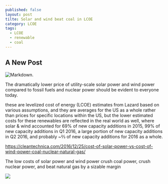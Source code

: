 ```yaml
---
published: false
layout: post
tilte: Solar and wind beat coal in LCOE
category: LCOE
tags:
  - LCOE
  - renewable
  - coal
---
```

## A New Post



![Markdown](https://c1cleantechnicacom-wpengine.netdna-ssl.com/files/2016/12/low-solar-energy-costs-wind-energy-costs-LCOE-Lazard-copy.png). 



The dramatically lower price of utility-scale solar power and wind power compared to fossil fuels and nuclear power should be evident to everyone today. 

these are levelized cost of energy (LCOE) estimates from Lazard based on various assumptions, and they are averages for the US as a whole rather than prices for specific locations within the US, but the lower estimated costs for these renewables are reflected in the real world as well, where solar & wind accounted for 69% of new capacity additions in 2015, 99% of new capacity additions in Q1 2016, a large portion of new capacity additions in Q2 2016, and probably ~⅔ of new capacity additions for 2016 as a whole.

https://cleantechnica.com/2016/12/25/cost-of-solar-power-vs-cost-of-wind-power-coal-nuclear-natural-gas/

The low costs of solar power and wind power crush coal power, crush nuclear power, and beat natural gas by a sizable margin

![](https://c1cleantechnicacom-wpengine.netdna-ssl.com/files/2016/12/Lazard-LCOE-solar-power-costs-wind-power-costs.png)